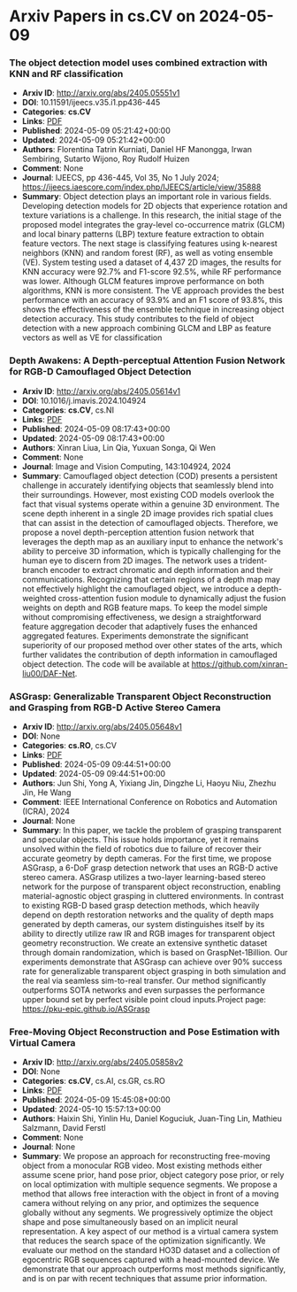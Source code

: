 # Arxiv Papers in cs.CV on 2024-05-09
### The object detection model uses combined extraction with KNN and RF classification
- **Arxiv ID**: http://arxiv.org/abs/2405.05551v1
- **DOI**: 10.11591/ijeecs.v35.i1.pp436-445
- **Categories**: **cs.CV**
- **Links**: [PDF](http://arxiv.org/pdf/2405.05551v1)
- **Published**: 2024-05-09 05:21:42+00:00
- **Updated**: 2024-05-09 05:21:42+00:00
- **Authors**: Florentina Tatrin Kurniati, Daniel HF Manongga, Irwan Sembiring, Sutarto Wijono, Roy Rudolf Huizen
- **Comment**: None
- **Journal**: IJEECS, pp 436-445, Vol 35, No 1 July 2024;
  https://ijeecs.iaescore.com/index.php/IJEECS/article/view/35888
- **Summary**: Object detection plays an important role in various fields. Developing detection models for 2D objects that experience rotation and texture variations is a challenge. In this research, the initial stage of the proposed model integrates the gray-level co-occurrence matrix (GLCM) and local binary patterns (LBP) texture feature extraction to obtain feature vectors. The next stage is classifying features using k-nearest neighbors (KNN) and random forest (RF), as well as voting ensemble (VE). System testing used a dataset of 4,437 2D images, the results for KNN accuracy were 92.7% and F1-score 92.5%, while RF performance was lower. Although GLCM features improve performance on both algorithms, KNN is more consistent. The VE approach provides the best performance with an accuracy of 93.9% and an F1 score of 93.8%, this shows the effectiveness of the ensemble technique in increasing object detection accuracy. This study contributes to the field of object detection with a new approach combining GLCM and LBP as feature vectors as well as VE for classification



### Depth Awakens: A Depth-perceptual Attention Fusion Network for RGB-D Camouflaged Object Detection
- **Arxiv ID**: http://arxiv.org/abs/2405.05614v1
- **DOI**: 10.1016/j.imavis.2024.104924
- **Categories**: **cs.CV**, cs.NI
- **Links**: [PDF](http://arxiv.org/pdf/2405.05614v1)
- **Published**: 2024-05-09 08:17:43+00:00
- **Updated**: 2024-05-09 08:17:43+00:00
- **Authors**: Xinran Liua, Lin Qia, Yuxuan Songa, Qi Wen
- **Comment**: None
- **Journal**: Image and Vision Computing, 143:104924, 2024
- **Summary**: Camouflaged object detection (COD) presents a persistent challenge in accurately identifying objects that seamlessly blend into their surroundings. However, most existing COD models overlook the fact that visual systems operate within a genuine 3D environment. The scene depth inherent in a single 2D image provides rich spatial clues that can assist in the detection of camouflaged objects. Therefore, we propose a novel depth-perception attention fusion network that leverages the depth map as an auxiliary input to enhance the network's ability to perceive 3D information, which is typically challenging for the human eye to discern from 2D images. The network uses a trident-branch encoder to extract chromatic and depth information and their communications. Recognizing that certain regions of a depth map may not effectively highlight the camouflaged object, we introduce a depth-weighted cross-attention fusion module to dynamically adjust the fusion weights on depth and RGB feature maps. To keep the model simple without compromising effectiveness, we design a straightforward feature aggregation decoder that adaptively fuses the enhanced aggregated features. Experiments demonstrate the significant superiority of our proposed method over other states of the arts, which further validates the contribution of depth information in camouflaged object detection. The code will be available at https://github.com/xinran-liu00/DAF-Net.



### ASGrasp: Generalizable Transparent Object Reconstruction and Grasping from RGB-D Active Stereo Camera
- **Arxiv ID**: http://arxiv.org/abs/2405.05648v1
- **DOI**: None
- **Categories**: **cs.RO**, cs.CV
- **Links**: [PDF](http://arxiv.org/pdf/2405.05648v1)
- **Published**: 2024-05-09 09:44:51+00:00
- **Updated**: 2024-05-09 09:44:51+00:00
- **Authors**: Jun Shi, Yong A, Yixiang Jin, Dingzhe Li, Haoyu Niu, Zhezhu Jin, He Wang
- **Comment**: IEEE International Conference on Robotics and Automation (ICRA), 2024
- **Journal**: None
- **Summary**: In this paper, we tackle the problem of grasping transparent and specular objects. This issue holds importance, yet it remains unsolved within the field of robotics due to failure of recover their accurate geometry by depth cameras. For the first time, we propose ASGrasp, a 6-DoF grasp detection network that uses an RGB-D active stereo camera. ASGrasp utilizes a two-layer learning-based stereo network for the purpose of transparent object reconstruction, enabling material-agnostic object grasping in cluttered environments. In contrast to existing RGB-D based grasp detection methods, which heavily depend on depth restoration networks and the quality of depth maps generated by depth cameras, our system distinguishes itself by its ability to directly utilize raw IR and RGB images for transparent object geometry reconstruction. We create an extensive synthetic dataset through domain randomization, which is based on GraspNet-1Billion. Our experiments demonstrate that ASGrasp can achieve over 90% success rate for generalizable transparent object grasping in both simulation and the real via seamless sim-to-real transfer. Our method significantly outperforms SOTA networks and even surpasses the performance upper bound set by perfect visible point cloud inputs.Project page: https://pku-epic.github.io/ASGrasp



### Free-Moving Object Reconstruction and Pose Estimation with Virtual Camera
- **Arxiv ID**: http://arxiv.org/abs/2405.05858v2
- **DOI**: None
- **Categories**: **cs.CV**, cs.AI, cs.GR, cs.RO
- **Links**: [PDF](http://arxiv.org/pdf/2405.05858v2)
- **Published**: 2024-05-09 15:45:08+00:00
- **Updated**: 2024-05-10 15:57:13+00:00
- **Authors**: Haixin Shi, Yinlin Hu, Daniel Koguciuk, Juan-Ting Lin, Mathieu Salzmann, David Ferstl
- **Comment**: None
- **Journal**: None
- **Summary**: We propose an approach for reconstructing free-moving object from a monocular RGB video. Most existing methods either assume scene prior, hand pose prior, object category pose prior, or rely on local optimization with multiple sequence segments. We propose a method that allows free interaction with the object in front of a moving camera without relying on any prior, and optimizes the sequence globally without any segments. We progressively optimize the object shape and pose simultaneously based on an implicit neural representation. A key aspect of our method is a virtual camera system that reduces the search space of the optimization significantly. We evaluate our method on the standard HO3D dataset and a collection of egocentric RGB sequences captured with a head-mounted device. We demonstrate that our approach outperforms most methods significantly, and is on par with recent techniques that assume prior information.




